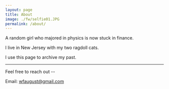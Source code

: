 ```yaml
---
layout: page
title: About
image: ./fw/selfie01.JPG
permalink: /about/
---
```


A random girl who majored in physics is now stuck in finance. 

I live in New Jersey with my two ragdoll cats. 

I use this page to archive my past.


****
Feel free to reach out --

Email: wfaugust@gmail.com               



